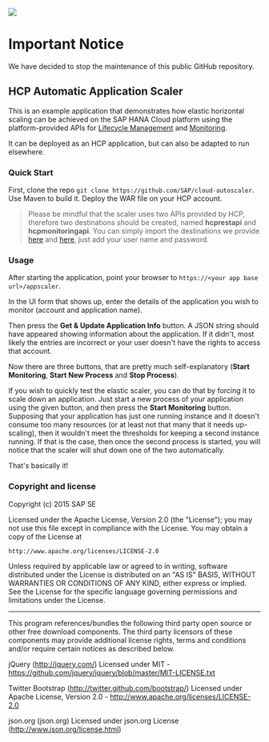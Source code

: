 ![](https://img.shields.io/badge/STATUS-NOT%20CURRENTLY%20MAINTAINED-red.svg?longCache=true&style=flat)

# Important Notice
We have decided to stop the maintenance of this public GitHub repository.

## HCP Automatic Application Scaler ##

This is an example application that demonstrates how elastic horizontal scaling can be achieved on the SAP HANA Cloud platform using the platform-provided APIs for [Lifecycle Management](https://api.hana.ondemand.com/lifecycle/v1/documentation) and [Monitoring](https://api.hana.ondemand.com/monitoring/v1/documentation).

It can be deployed as an HCP application, but can also be adapted to run elsewhere.

### Quick Start ###

First, clone the repo `git clone https://github.com/SAP/cloud-autoscaler`.
Use Maven to build it.
Deploy the WAR file on your HCP account.

> Please be mindful that the scaler uses two APIs provided by HCP, therefore two destinations should be created, named **hcprestapi** and **hcpmonitoringapi**. You can simply import the destinations we provide [here](https://github.com/SAP/cloud-autoscaler/blob/master/src/main/resources/destinations/hcprestapi.destination) and [here](https://github.com/SAP/cloud-autoscaler/blob/master/src/main/resources/destinations/hcpmonitoringapi.destination), just add your user name and password.


### Usage ###

After starting the application, point your browser to `https://<your app base url>/appscaler`.

In the UI form that shows up, enter the details of the application you wish to monitor (account and application name). 

Then press the **Get & Update Application Info** button. A JSON string should have appeared showing information about the application. If it didn't, most likely the entries are incorrect or your user doesn't have the rights to access that account.

Now there are three buttons, that are pretty much self-explanatory (**Start Monitoring**, **Start New Process** and **Stop Process**).

If you wish to quickly test the elastic scaler, you can do that by forcing it to scale down an application. Just start a new process of your application using the given button, and then press the **Start Monitoring** button. Supposing that your application has just one running instance and it doesn't consume too many resources (or at least not that many that it needs up-scaling), then it wouldn't meet the thresholds for keeping a second instance running. If that is the case, then once the second process is started, you will notice that the scaler will shut down one of the two automatically.

That's basically it!

### Copyright and license ###

Copyright (c) 2015 SAP SE

Licensed under the Apache License, Version 2.0 (the "License");
you may not use this file except in compliance with the License.
You may obtain a copy of the License at

    http://www.apache.org/licenses/LICENSE-2.0

Unless required by applicable law or agreed to in writing, software
distributed under the License is distributed on an "AS IS" BASIS,
WITHOUT WARRANTIES OR CONDITIONS OF ANY KIND, either express or implied.
See the License for the specific language governing permissions and
limitations under the License.

----------

This program references/bundles the following third party open source or other free download components. 
The third party licensors of these components may provide additional license rights, 
terms and conditions and/or require certain notices as described below. 

jQuery (http://jquery.com/)
Licensed under MIT - https://github.com/jquery/jquery/blob/master/MIT-LICENSE.txt

Twitter Bootstrap (http://twitter.github.com/bootstrap/)
Licensed under Apache License, Version 2.0 - http://www.apache.org/licenses/LICENSE-2.0

json.org (json.org)
Licensed under json.org License (http://www.json.org/license.html)

